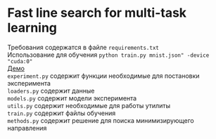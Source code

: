 # Fast line search for multi-task learning

Требования содержатся в файле `requirements.txt`  
Использование для обучения `python train.py mnist.json" -device "cuda:0"`  
[Демо](https://colab.research.google.com/drive/10LfBUn2vCJGqx1zVE8yCnHC0Pg-0JJCu?usp=sharing)  
`experiment.py` содержит функции необходимые для постановки эксперимента  
`loaders.py` содержит данные  
`models.py` содержит модели эксперимента  
`utils.py` содержит необходимые для работы утилиты  
`train.py` содержит файлы обучения  
`methods.py` содержит решение для поиска минимизирующего направления  
